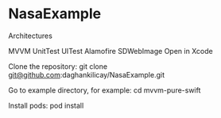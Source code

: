 # NasaExample

Architectures

MVVM
UnitTest
UITest
Alamofire
SDWebImage
Open in Xcode

Clone the repository: git clone git@github.com:daghankilicay/NasaExample.git

Go to example directory, for example: cd mvvm-pure-swift

Install pods: pod install

